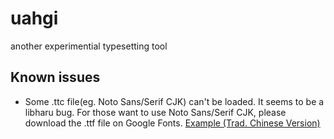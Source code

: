 # uahgi

another experimential typesetting tool

## Known issues
- Some .ttc file(eg. Noto Sans/Serif CJK) can't be loaded. It seems to be a libharu bug. For those want to use Noto Sans/Serif CJK, please download the .ttf file on Google Fonts. [Example (Trad. Chinese Version)](https://fonts.google.com/noto/specimen/Noto+Sans+TC)